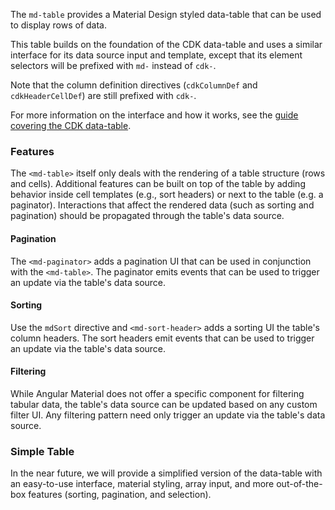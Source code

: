 The `md-table` provides a Material Design styled data-table that can be used to display rows of
data.

This table builds on the foundation of the CDK data-table and uses a similar interface for its
data source input and template, except that its element selectors will be prefixed with `md-`
instead of `cdk-`.
 
<!-- example(table-basic) -->

Note that the column definition directives (`cdkColumnDef` and `cdkHeaderCellDef`) are still
prefixed with `cdk-`.

For more information on the interface and how it works, see the
[guide covering the CDK data-table](https://material.angular.io/guide/cdk-table).

### Features

The `<md-table>` itself only deals with the rendering of a table structure (rows and cells).
Additional features can be built on top of the table by adding behavior inside cell templates
(e.g., sort headers) or next to the table (e.g. a paginator). Interactions that affect the
rendered data (such as sorting and pagination) should be propagated through the table's data source.


#### Pagination

The `<md-paginator>` adds a pagination UI that can be used in conjunction with the `<md-table>`. The
paginator emits events that can be used to trigger an update via the table's data source.

<!-- example(table-pagination) -->

#### Sorting
Use the `mdSort` directive and `<md-sort-header>` adds a sorting UI the table's column headers. The
sort headers emit events that can be used to trigger an update via the table's data source.

<!-- example(table-sorting) -->

#### Filtering

While Angular Material does not offer a specific component for filtering tabular data, the table's 
data source can be updated based on any custom filter UI. Any filtering pattern need only trigger
an update via the table's data source.


<!--- example(table-filtering) -->

### Simple Table

In the near future, we will provide a simplified version of the data-table with an easy-to-use
interface, material styling, array input, and more out-of-the-box features (sorting, pagination,
and selection).